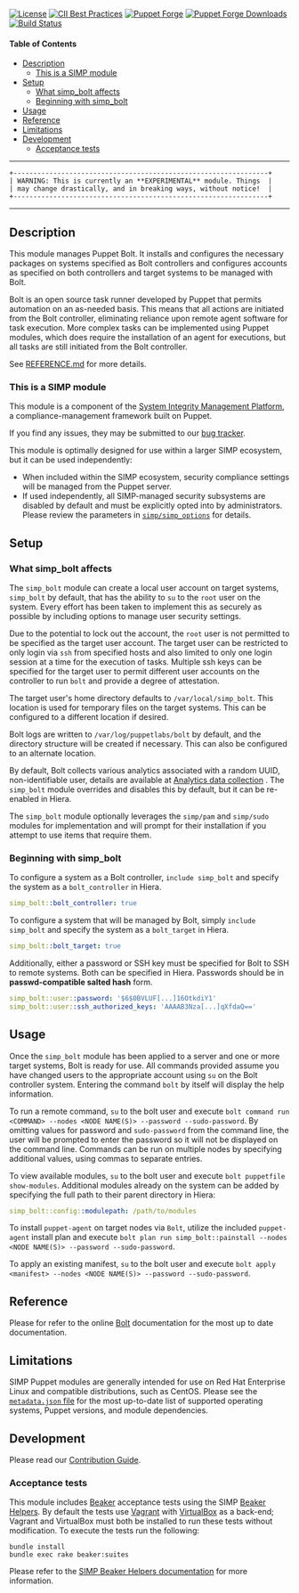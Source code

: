 [![License](https://img.shields.io/:license-apache-blue.svg)](http://www.apache.org/licenses/LICENSE-2.0.html)
[![CII Best Practices](https://bestpractices.coreinfrastructure.org/projects/73/badge)](https://bestpractices.coreinfrastructure.org/projects/73)
[![Puppet Forge](https://img.shields.io/puppetforge/v/simp/simp_bolt.svg)](https://forge.puppetlabs.com/simp/simp_bolt)
[![Puppet Forge Downloads](https://img.shields.io/puppetforge/dt/simp/simp_bolt.svg)](https://forge.puppetlabs.com/simp/simp_bolt)
[![Build Status](https://travis-ci.org/simp/pupmod-simp-simp_bolt.svg)](https://travis-ci.org/simp/pupmod-simp-simp_bolt)

#### Table of Contents

<!-- vim-markdown-toc GFM -->

* [Description](#description)
  * [This is a SIMP module](#this-is-a-simp-module)
* [Setup](#setup)
  * [What simp_bolt affects](#what-simp_bolt-affects)
  * [Beginning with simp_bolt](#beginning-with-simp_bolt)
* [Usage](#usage)
* [Reference](#reference)
* [Limitations](#limitations)
* [Development](#development)
  * [Acceptance tests](#acceptance-tests)

<!-- vim-markdown-toc -->

---

    +----------------------------------------------------------------+
    | WARNING: This is currently an **EXPERIMENTAL** module. Things  |
    | may change drastically, and in breaking ways, without notice!  |
    +----------------------------------------------------------------+

---

## Description

This module manages Puppet Bolt. It installs and configures the necessary
packages on systems specified as Bolt controllers and configures accounts as
specified on both controllers and target systems to be managed with Bolt.

Bolt is an open source task runner developed by Puppet that permits automation
on an as-needed basis. This means that all actions are initiated from the Bolt
controller, eliminating reliance upon remote agent software for task execution.
More complex tasks can be implemented using Puppet modules, which does require
the installation of an agent for executions, but all tasks are still initiated
from the Bolt controller.

See [REFERENCE.md](REFERENCE.md) for more details.

### This is a SIMP module

This module is a component of the
[System Integrity Management Platform](https://simp-project.com), a
compliance-management framework built on Puppet.

If you find any issues, they may be submitted to our
[bug tracker](https://simp-project.atlassian.net/).

This module is optimally designed for use within a larger SIMP ecosystem, but
it can be used independently:

 * When included within the SIMP ecosystem, security compliance settings will
   be managed from the Puppet server.
 * If used independently, all SIMP-managed security subsystems are disabled by
   default and must be explicitly opted into by administrators.  Please review
   the parameters in
   [`simp/simp_options`](https://github.com/simp/pupmod-simp-simp_options) for
   details.

## Setup

### What simp_bolt affects

The `simp_bolt` module can create a local user account on target systems,
`simp_bolt` by default, that has the ability to `su` to the `root` user on the
system. Every effort has been taken to implement this as securely as possible
by including options to manage user security settings.

Due to the potential to lock out the account, the `root` user is not permitted
to be specified as the target user account. The target user can be restricted
to only login via `ssh` from specified hosts and also limited to only one login
session at a time for the execution of tasks. Multiple ssh keys can be
specified for the target user to permit different user accounts on the
controller to run `bolt` and provide a degree of attestation.

The target user's home directory defaults to `/var/local/simp_bolt`. This
location is used for temporary files on the target systems. This can be
configured to a different location if desired.

Bolt logs are written to `/var/log/puppetlabs/bolt` by default, and the
directory structure will be created if necessary. This can also be configured
to an alternate location.

By default, Bolt collects various analytics associated with a random UUID,
non-identifiable user, details are available at
[Analytics data collection](https://puppet.com/docs/bolt/latest/bolt_installing.html#concept-8242)
. The `simp_bolt` module overrides and disables this by default, but it can be
re-enabled in Hiera.

The `simp_bolt` module optionally leverages the `simp/pam` and `simp/sudo`
modules for implementation and will prompt for their installation if you
attempt to use items that require them.

### Beginning with simp_bolt

To configure a system as a Bolt controller, `include simp_bolt` and specify the
system as a `bolt_controller` in Hiera.

```yaml
simp_bolt::bolt_controller: true
```

To configure a system that will be managed by Bolt, simply `include simp_bolt`
and specify the system as a ``bolt_target`` in Hiera.

```yaml
simp_bolt::bolt_target: true
```

Additionally, either a password or SSH key must be specified for Bolt to SSH to
remote systems. Both can be specified in Hiera.  Passwords should be in
**passwd-compatible salted hash** form.

```yaml
simp_bolt::user::password: '$6$0BVLUF[...]16OtkdiY1'
simp_bolt::user::ssh_authorized_keys: 'AAAAB3Nza[...]qXfdaQ=='
```

## Usage

Once the `simp_bolt` module has been applied to a server and one or more target
systems, Bolt is ready for use. All commands provided assume you have changed
users to the appropriate account using `su` on the Bolt controller system.
Entering the command `bolt` by itself will display the help information.

To run a remote command, `su` to the bolt user and execute
`bolt command run <COMMAND> --nodes <NODE NAME(S)> --password --sudo-password`.
By omitting values for password and `sudo-password` from the command line, the
user will be prompted to enter the password so it will not be displayed on the
command line. Commands can be run on multiple nodes by specifying additional
<NODE NAME> values, using commas to separate entries.

To view available modules, `su` to the bolt user and execute
`bolt puppetfile show-modules`.
Additional modules already on the system can be added by specifying the full
path to their parent directory in Hiera:

```yaml
simp_bolt::config::modulepath: /path/to/modules
```

To install `puppet-agent` on target nodes via `Bolt`, utilize the included `puppet-agent`
install plan and execute
`bolt plan run simp_bolt::painstall --nodes <NODE NAME(S)> --password --sudo-password`.

To apply an existing manifest, `su` to the bolt user and execute
`bolt apply <manifest> --nodes <NODE NAME(S)> --password --sudo-password`.

## Reference

Please for refer to the online [Bolt](https://puppet.com/docs/bolt/latest/bolt.html)
documentation for the most up to date documentation.

## Limitations

SIMP Puppet modules are generally intended for use on Red Hat Enterprise Linux
and compatible distributions, such as CentOS. Please see the
[`metadata.json` file](./metadata.json) for the most up-to-date list of
supported operating systems, Puppet versions, and module dependencies.

## Development

Please read our [Contribution Guide](https://simp.readthedocs.io/en/stable/contributors_guide/index.html).

### Acceptance tests

This module includes [Beaker](https://github.com/puppetlabs/beaker) acceptance
tests using the SIMP [Beaker Helpers](https://github.com/simp/rubygem-simp-beaker-helpers).
By default the tests use [Vagrant](https://www.vagrantup.com/) with
[VirtualBox](https://www.virtualbox.org) as a back-end; Vagrant and VirtualBox
must both be installed to run these tests without modification. To execute the
tests run the following:

```shell
bundle install
bundle exec rake beaker:suites
```

Please refer to the [SIMP Beaker Helpers documentation](https://github.com/simp/rubygem-simp-beaker-helpers/blob/master/README.md) for more information.
